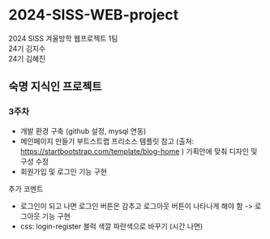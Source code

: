 # 2024-SISS-WEB-project

2024 SISS 겨울방학 웹프로젝트 1팀 
<br> 24기 김지수
<br >24기 김혜진 

## 숙명 지식인 프로젝트 

### 3주차
- 개발 환경 구축 (github 설정, mysql 연동)
- 메인페이지 만들기
    부트스트랩 프리소스 템플릿 참고 (출처: https://startbootstrap.com/template/blog-home )
    기획안에 맞춰 디자인 및 구성 수정  
- 회원가입 및 로그인 기능 구현 

추가 코멘트 
- 로그인이 되고 나면 로그인 버튼은 감추고 로그아웃 버튼이 나타나게 해야 함
    -> 로그아웃 기능 구현 
- css: login-register 블럭 색깔 파란색으로 바꾸기 (시간 나면)
